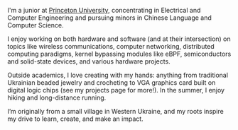 I'm a junior at <a href="https://www.princeton.edu/" class="underline">Princeton University</a>, concentrating in Electrical and Computer Engineering and pursuing minors in Chinese Language and Computer Science. 

I enjoy working on both hardware and software (and at their intersection) on topics like wireless communications, computer networking, distributed computing paradigms, kernel bypassing modules like eBPF, semiconductors and solid-state devices, and various hardware projects. 

Outside academics, I love creating with my hands: anything from traditional Ukrainian beaded jewelry and crocheting to VGA graphics card built on digital logic chips (see my projects page for more!). In the summer, I enjoy hiking and long-distance running. 

I’m originally from a small village in Western Ukraine, and my roots inspire my drive to learn, create, and make an impact.
